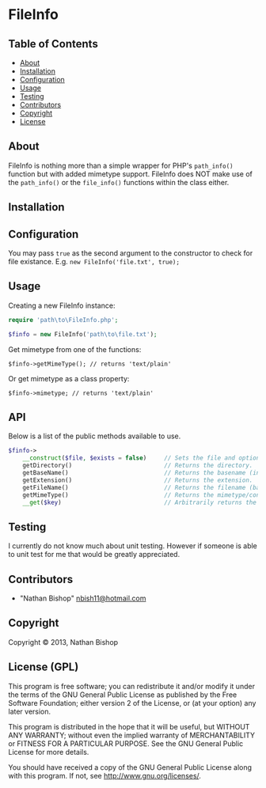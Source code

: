 # FileInfo

## Table of Contents

* [About](#about)
* [Installation](#installation)
* [Configuration](#configuration)
* [Usage](#usage)
* [Testing](#testing)
* [Contributors](#contributors)
* [Copyright](#copyright)
* [License](#license)

## <a name="about"></a>About
FileInfo is nothing more than a simple wrapper for PHP's `path_info()` function 
but with added mimetype support. FileInfo does NOT make use of the `path_info()` 
or the `file_info()` functions within the class either.

## <a name="installation"></a>Installation


## <a name="configuration"></a>Configuration
You may pass `true` as the second argument to the constructor to check for file existance.
E.g. `new FileInfo('file.txt', true);`

## <a name="usage"></a>Usage

Creating a new FileInfo instance:

```php
require 'path\to\FileInfo.php';

$finfo = new FileInfo('path\to\file.txt');
```

Get mimetype from one of the functions:

`$finfo->getMimeType(); // returns 'text/plain'`

Or get mimetype as a class property:

`$finfo->mimetype; // returns 'text/plain'`

## API

Below is a list of the public methods available to use.

```php
$finfo->
    __construct($file, $exists = false)     // Sets the file and optionally checks for file existance.
    getDirectory()                          // Returns the directory.
    getBaseName()                           // Returns the basename (includes extension).
    getExtension()                          // Returns the extension.
    getFileName()                           // Returns the filename (basename without extension).
    getMimeType()                           // Returns the mimetype/content-type.
    __get($key)                             // Arbitrarily returns the "get" functions as class properties.
```

## <a name="testing"></a>Testing
I currently do not know much about unit testing. However if someone is able to unit 
test for me that would be greatly appreciated.

## <a name="contributors"></a>Contributors
* "Nathan Bishop" <nbish11@hotmail.com>

## <a name="copyright"></a>Copyright
Copyright &copy; 2013, Nathan Bishop

## <a name="license"></a>License (GPL)

This program is free software; you can redistribute it and/or modify
it under the terms of the GNU General Public License as published by
the Free Software Foundation; either version 2 of the License, or
(at your option) any later version.

This program is distributed in the hope that it will be useful,
but WITHOUT ANY WARRANTY; without even the implied warranty of
MERCHANTABILITY or FITNESS FOR A PARTICULAR PURPOSE.  See the
GNU General Public License for more details.

You should have received a copy of the GNU General Public License
along with this program.  If not, see <http://www.gnu.org/licenses/>.